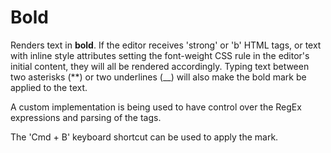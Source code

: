 # Bold

Renders text in **bold**. If the editor receives 'strong' or 'b' HTML tags, or text with inline style attributes setting the font-weight CSS rule in the editor's initial content, they will all be rendered accordingly. Typing text between two asterisks (**) or two underlines (__) will also
make the bold mark be applied to the text.

A custom implementation is being used to have control over the RegEx expressions and parsing of the tags.

The 'Cmd + B' keyboard shortcut can be used to apply the mark.
